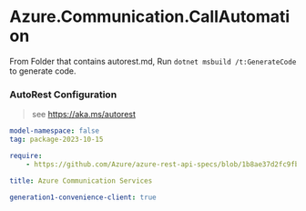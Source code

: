# Azure.Communication.CallAutomation

From Folder that contains autorest.md, Run `dotnet msbuild /t:GenerateCode` to generate code.

### AutoRest Configuration
> see https://aka.ms/autorest

```yaml
model-namespace: false
tag: package-2023-10-15

require:
    - https://github.com/Azure/azure-rest-api-specs/blob/1b8ae37d2fc9fbea242fcff4d93fd54de445d3cf/specification/communication/data-plane/CallAutomation/readme.md

title: Azure Communication Services

generation1-convenience-client: true
```
